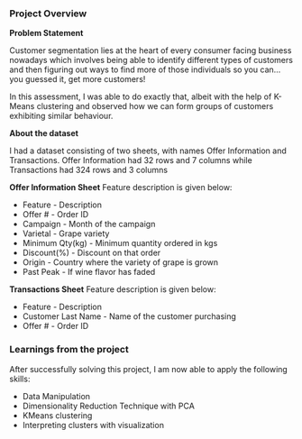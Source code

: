 ### Project Overview

 **Problem Statement**

Customer segmentation lies at the heart of every consumer facing business nowadays which involves being able to identify different types of customers and then figuring out ways to find more of those individuals so you can… you guessed it, get more customers!

In this assessment, I was able to do exactly that, albeit with the help of K-Means clustering and observed how we can form groups of customers exhibiting similar behaviour.


**About the dataset**

I had a dataset consisting of two sheets, with names Offer Information and Transactions. Offer Information had 32 rows and 7 columns while Transactions had 324 rows and 3 columns

**Offer Information Sheet**
Feature description is given below:

- Feature	                - Description
- Offer #	                        - Order ID
- Campaign	                - Month of the campaign
- Varietal	                - Grape variety
- Minimum Qty(kg)	- Minimum quantity ordered in kgs
- Discount(%)	        - Discount on that order
- Origin	                        - Country where the variety of grape is grown
- Past Peak	                - If wine flavor has faded

**Transactions Sheet**
Feature description is given below:

- Feature	                 - Description
- Customer Last Name - Name of the customer purchasing
- Offer #	                         - Order ID


### Learnings from the project

 After successfully solving this project, I am now able to apply the following skills:

- Data Manipulation
- Dimensionality Reduction Technique with PCA
- KMeans clustering
- Interpreting clusters with visualization


